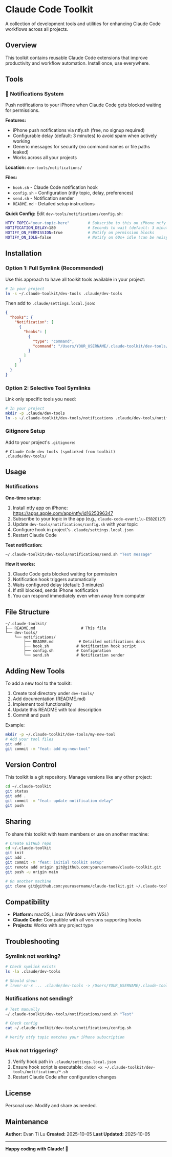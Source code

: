 # Claude Code Toolkit

A collection of development tools and utilities for enhancing Claude Code workflows across all projects.

## Overview

This toolkit contains reusable Claude Code extensions that improve productivity and workflow automation. Install once, use everywhere.

## Tools

### 📱 Notifications System

Push notifications to your iPhone when Claude Code gets blocked waiting for permissions.

**Features:**
- iPhone push notifications via ntfy.sh (free, no signup required)
- Configurable delay (default: 3 minutes) to avoid spam when actively working
- Generic messages for security (no command names or file paths leaked)
- Works across all your projects

**Location:** `dev-tools/notifications/`

**Files:**
- `hook.sh` - Claude Code notification hook
- `config.sh` - Configuration (ntfy topic, delay, preferences)
- `send.sh` - Notification sender
- `README.md` - Detailed setup instructions

**Quick Config:**
Edit `dev-tools/notifications/config.sh`:
```bash
NTFY_TOPIC="your-topic-here"        # Subscribe to this on iPhone ntfy app
NOTIFICATION_DELAY=180              # Seconds to wait (default: 3 minutes)
NOTIFY_ON_PERMISSION=true           # Notify on permission blocks
NOTIFY_ON_IDLE=false                # Notify on 60s+ idle (can be noisy)
```

## Installation

### Option 1: Full Symlink (Recommended)

Use this approach to have all toolkit tools available in your project:

```bash
# In your project
ln -s ~/.claude-toolkit/dev-tools .claude/dev-tools
```

Then add to `.claude/settings.local.json`:
```json
{
  "hooks": {
    "Notification": [
      {
        "hooks": [
          {
            "type": "command",
            "command": "/Users/YOUR_USERNAME/.claude-toolkit/dev-tools/notifications/hook.sh"
          }
        ]
      }
    ]
  }
}
```

### Option 2: Selective Tool Symlinks

Link only specific tools you need:

```bash
# In your project
mkdir -p .claude/dev-tools
ln -s ~/.claude-toolkit/dev-tools/notifications .claude/dev-tools/notifications
```

### Gitignore Setup

Add to your project's `.gitignore`:
```
# Claude Code dev tools (symlinked from toolkit)
.claude/dev-tools/
```

## Usage

### Notifications

**One-time setup:**
1. Install ntfy app on iPhone: https://apps.apple.com/app/ntfy/id1625396347
2. Subscribe to your topic in the app (e.g., `claude-code-evantilu-E5B2E127`)
3. Update `dev-tools/notifications/config.sh` with your topic
4. Configure hook in project's `.claude/settings.local.json`
5. Restart Claude Code

**Test notification:**
```bash
~/.claude-toolkit/dev-tools/notifications/send.sh "Test message"
```

**How it works:**
1. Claude Code gets blocked waiting for permission
2. Notification hook triggers automatically
3. Waits configured delay (default: 3 minutes)
4. If still blocked, sends iPhone notification
5. You can respond immediately even when away from computer

## File Structure

```
~/.claude-toolkit/
├── README.md                    # This file
└── dev-tools/
    └── notifications/
        ├── README.md           # Detailed notifications docs
        ├── hook.sh            # Notification hook script
        ├── config.sh          # Configuration
        └── send.sh            # Notification sender
```

## Adding New Tools

To add a new tool to the toolkit:

1. Create tool directory under `dev-tools/`
2. Add documentation (README.md)
3. Implement tool functionality
4. Update this README with tool description
5. Commit and push

Example:
```bash
mkdir -p ~/.claude-toolkit/dev-tools/my-new-tool
# Add your tool files
git add .
git commit -m "feat: add my-new-tool"
```

## Version Control

This toolkit is a git repository. Manage versions like any other project:

```bash
cd ~/.claude-toolkit
git status
git add .
git commit -m "feat: update notification delay"
git push
```

## Sharing

To share this toolkit with team members or use on another machine:

```bash
# Create GitHub repo
cd ~/.claude-toolkit
git init
git add .
git commit -m "feat: initial toolkit setup"
git remote add origin git@github.com:yourusername/claude-toolkit.git
git push -u origin main

# On another machine
git clone git@github.com:yourusername/claude-toolkit.git ~/.claude-toolkit
```

## Compatibility

- **Platform:** macOS, Linux (Windows with WSL)
- **Claude Code:** Compatible with all versions supporting hooks
- **Projects:** Works with any project type

## Troubleshooting

### Symlink not working?
```bash
# Check symlink exists
ls -la .claude/dev-tools

# Should show:
# lrwxr-xr-x ... .claude/dev-tools -> /Users/YOUR_USERNAME/.claude-toolkit/dev-tools
```

### Notifications not sending?
```bash
# Test manually
~/.claude-toolkit/dev-tools/notifications/send.sh "Test"

# Check config
cat ~/.claude-toolkit/dev-tools/notifications/config.sh

# Verify ntfy topic matches your iPhone subscription
```

### Hook not triggering?
1. Verify hook path in `.claude/settings.local.json`
2. Ensure hook script is executable: `chmod +x ~/.claude-toolkit/dev-tools/notifications/*.sh`
3. Restart Claude Code after configuration changes

## License

Personal use. Modify and share as needed.

## Maintenance

**Author:** Evan Ti Lu
**Created:** 2025-10-05
**Last Updated:** 2025-10-05

---

**Happy coding with Claude! 🤖**
